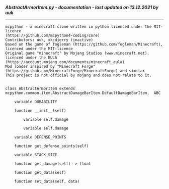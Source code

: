 ***AbstractArmorItem.py - documentation - last updated on 13.12.2021 by uuk***
___

    mcpython - a minecraft clone written in python licenced under the MIT-licence 
    (https://github.com/mcpython4-coding/core)
    Contributors: uuk, xkcdjerry (inactive)
    Based on the game of fogleman (https://github.com/fogleman/Minecraft), licenced under the MIT-licence
    Original game "minecraft" by Mojang Studios (www.minecraft.net), licenced under the EULA
    (https://account.mojang.com/documents/minecraft_eula)
    Mod loader inspired by "Minecraft Forge" (https://github.com/MinecraftForge/MinecraftForge) and similar
    This project is not official by mojang and does not relate to it.


    class AbstractArmorItem extends  mcpython.common.item.AbstractDamageBarItem.DefaultDamageBarItem,  ABC 

        variable DURABILITY

        function __init__(self)

            variable self.damage

            variable self.damage

        variable DEFENSE_POINTS

        function get_defense_points(self)

        variable STACK_SIZE

        function get_damage(self) -> float

        function get_data(self)

        function set_data(self, data)